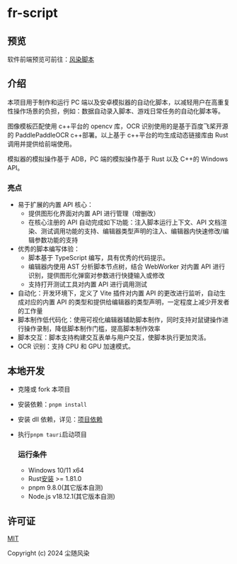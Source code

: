 # fr-script

## 预览

软件前端预览可前往：[风染脚本](https://chensuifengran.github.io/)

## 介绍

本项目用于制作和运行 PC 端以及安卓模拟器的自动化脚本，以减轻用户在高重复性操作场景的负担，例如：数据自动录入脚本、游戏日常任务的自动化脚本等。

图像模板匹配使用 c++平台的 opencv 库，OCR 识别使用的是基于百度飞桨开源的 PaddlePaddleOCR c++部署。以上基于 c++平台的均生成动态链接库由 Rust 调用并提供给前端使用。

模拟器的模拟操作基于 ADB，PC 端的模拟操作基于 Rust 以及 C++的 Windows API。

### 亮点

- 易于扩展的内置 API 核心：
  - 提供图形化界面对内置 API 进行管理（增删改）
  - 在核心注册的 API 自动完成如下功能：注入脚本运行上下文、API 文档渲染、测试调用功能的支持、编辑器类型声明的注入、编辑器内快速修改/编辑参数功能的支持
- 优秀的脚本编写体验：
  - 脚本基于 TypeScript 编写，具有优秀的代码提示。
  - 编辑器内使用 AST 分析脚本节点树，结合 WebWorker 对内置 API 进行识别，提供图形化弹窗对参数进行快捷输入或修改
  - 支持打开测试工具对内置 API 进行调用测试
- 自动化：开发环境下，定义了 Vite 插件对内置 API 的更改进行监听，自动生成对应的内置 API 的类型和提供给编辑器的类型声明，一定程度上减少开发者的工作量
- 脚本制作低代码化：使用可视化编辑器辅助脚本制作，同时支持对鼠键操作进行操作录制，降低脚本制作门槛，提高脚本制作效率
- 脚本交互：脚本支持构建交互表单与用户交互，使脚本执行更加灵活。
- OCR 识别：支持 CPU 和 GPU 加速模式。

## 本地开发

- 克隆或 fork 本项目
- 安装依赖：`pnpm install`
- 安装 dll 依赖，详见：[项目依赖](./docs/dependents.md)
- 执行`pnpm tauri`启动项目

  ### 运行条件

  - Windows 10/11 x64
  - Rust[安装](https://tauri.app/zh-cn/v1/guides/getting-started/prerequisites) >= 1.81.0
  - pnpm 9.8.0(其它版本自测)
  - Node.js v18.12.1(其它版本自测)

## 许可证

[MIT](https://opensource.org/licenses/MIT)

Copyright (c) 2024 尘随风染
